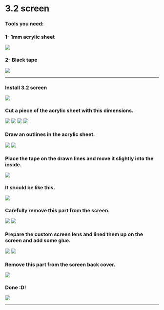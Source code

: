 # 3.2 screen

### Tools you need:
### 1- 1mm acrylic sheet 
![](1-11.JPG)
### 2- Black tape 
![](1-22.JPG)

-----

### Install 3.2 screen
![](1.JPG)
### Cut a piece of the acrylic sheet with this dimensions.
![](2.JPG)
![](3.JPG)
![](4.JPG)
![](5.JPG)
### Draw an outlines in the acrylic sheet.
![](6.JPG)
![](7.JPG)
### Place the tape on the drawn lines and move it slightly into the inside.
![](8.JPG)
### It should be like this.
![](9.JPG)
### Carefully remove this part from the screen.
![](10.JPG)
![](11.JPG)
### Prepare the custom screen lens and lined them up on the screen and add some glue.
![](12.JPG)
![](13.JPG)
### Remove this part from the screen back cover.
![](14.JPG)
### Done :D!
![](15.JPG)

-----
